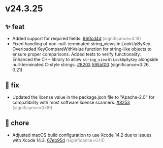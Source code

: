 # v24.3.25
## ✨ feat
- Added support for required fields. [960cd4d](https://github.com/google/flatbuffers/commit/960cd4d635b98fc5daeeafee8b0a5601d45c70ad) <span style='color:grey;'>(significance=0.19)</span>
- Fixed handling of non-null-terminated string_views in LookUpByKey. Overloaded KeyCompareWithValue function for string-like objects to ensure proper comparisons. Added tests to verify functionality. Enhanced the C++ library to allow `string_view` in `LookUpByKey` alongside null-terminated C-style strings. [#8203](https://github.com/google/flatbuffers/pull/8203) [595bf00](https://github.com/google/flatbuffers/commit/595bf0007ab1929570c7671f091313c8fc20644e) (significance=0.26, 0.21)

## 🐛 fix
- Updated the license value in the package.json file to "Apache-2.0" for compatibility with most software license scanners. [#8253](https://github.com/google/flatbuffers/pull/8253) <span style='color:grey;'>(significance=0.09)</span>

## 🔧 chore
- Adjusted macOS build configuration to use Xcode 14.2 due to issues with Xcode 14.3. [67eb95d](https://github.com/google/flatbuffers/commit/67eb95de9281087ccbba9aafd6e8ab1958d12045) <span style='color:grey;'>(significance=0.14)</span>